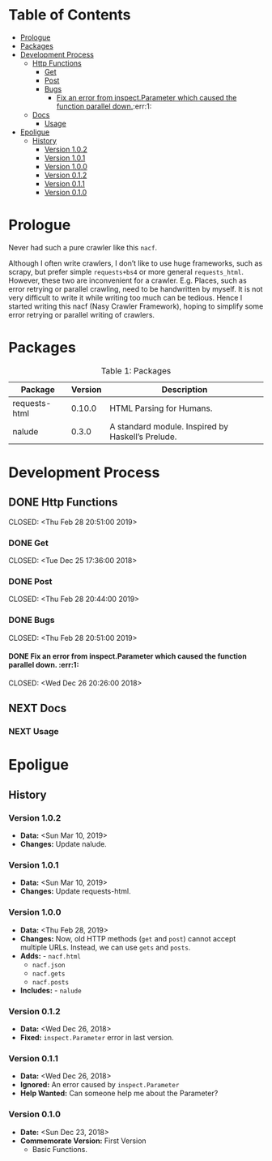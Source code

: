# Table of Contents

-   [Prologue](#org0e50bf5)
-   [Packages](#org8d83637)
-   [Development Process](#org3c2b122)
    -   [Http Functions](#org65f19c4)
        -   [Get](#orgc37419a)
        -   [Post](#orgbddf88e)
        -   [Bugs](#org9d69720)
            -   [Fix an error from inspect.Parameter which caused the function parallel down.](#org91e1850):err:1:
    -   [Docs](#org878a65f)
        -   [Usage](#orgd655d3f)
-   [Epoligue](#org3ee3f8d)
    -   [History](#orge615d48)
        -   [Version 1.0.2](#org556c914)
        -   [Version 1.0.1](#orga986377)
        -   [Version 1.0.0](#org09b91fe)
        -   [Version 0.1.2](#org7b65082)
        -   [Version 0.1.1](#org4cdc978)
        -   [Version 0.1.0](#org8e20622)



<a id="org0e50bf5"></a>

# Prologue

Never had such a pure crawler like this `nacf`.

Although I often write crawlers, I don&rsquo;t like to use huge frameworks, such as scrapy, but prefer
simple `requests+bs4` or more general `requests_html`.  However, these two are inconvenient for a
crawler.  E.g. Places, such as error retrying or parallel crawling, need to be handwritten by
myself.  It is not very difficult to write it while writing too much can be tedious.  Hence I
started writing this nacf (Nasy Crawler Framework), hoping to simplify some error retrying or
parallel writing of crawlers.


<a id="org8d83637"></a>

# Packages

<table>
<caption class="t-above"><span class="table-number">Table 1:</span> Packages</caption>

<colgroup>
<col  class="org-left">

<col  class="org-right">

<col  class="org-left">
</colgroup>
<thead>
<tr>
<th scope="col" class="org-left">Package</th>
<th scope="col" class="org-right">Version</th>
<th scope="col" class="org-left">Description</th>
</tr>
</thead>

<tbody>
<tr>
<td class="org-left">requests-html</td>
<td class="org-right">0.10.0</td>
<td class="org-left">HTML Parsing for Humans.</td>
</tr>


<tr>
<td class="org-left">nalude</td>
<td class="org-right">0.3.0</td>
<td class="org-left">A standard module.  Inspired by Haskell&rsquo;s Prelude.</td>
</tr>
</tbody>
</table>


<a id="org3c2b122"></a>

# Development Process


<a id="org65f19c4"></a>

## DONE Http Functions

<p><span class="timestamp-wrapper"><span class="timestamp-kwd">CLOSED:</span> <span class="timestamp">&lt;Thu Feb 28 20:51:00 2019&gt;</span></span></p>


<a id="orgc37419a"></a>

### DONE Get

<p><span class="timestamp-wrapper"><span class="timestamp-kwd">CLOSED:</span> <span class="timestamp">&lt;Tue Dec 25 17:36:00 2018&gt;</span></span></p>


<a id="orgbddf88e"></a>

### DONE Post

<p><span class="timestamp-wrapper"><span class="timestamp-kwd">CLOSED:</span> <span class="timestamp">&lt;Thu Feb 28 20:44:00 2019&gt;</span></span></p>


<a id="org9d69720"></a>

### DONE Bugs

<p><span class="timestamp-wrapper"><span class="timestamp-kwd">CLOSED:</span> <span class="timestamp">&lt;Thu Feb 28 20:51:00 2019&gt;</span></span></p>


<a id="org91e1850"></a>

#### DONE Fix an error from inspect.Parameter which caused the function parallel down.     :err:1:

<p><span class="timestamp-wrapper"><span class="timestamp-kwd">CLOSED:</span> <span class="timestamp">&lt;Wed Dec 26 20:26:00 2018&gt;</span></span></p>


<a id="org878a65f"></a>

## NEXT Docs


<a id="orgd655d3f"></a>

### NEXT Usage


<a id="org3ee3f8d"></a>

# Epoligue


<a id="orge615d48"></a>

## History


<a id="org556c914"></a>

### Version 1.0.2

-   **Data:** <span class="timestamp-wrapper"><span class="timestamp">&lt;Sun Mar 10, 2019&gt;</span></span>
-   **Changes:** Update nalude.


<a id="orga986377"></a>

### Version 1.0.1

-   **Data:** <span class="timestamp-wrapper"><span class="timestamp">&lt;Sun Mar 10, 2019&gt;</span></span>
-   **Changes:** Update requests-html.


<a id="org09b91fe"></a>

### Version 1.0.0

-   **Data:** <span class="timestamp-wrapper"><span class="timestamp">&lt;Thu Feb 28, 2019&gt;</span></span>
-   **Changes:** Now, old HTTP methods (`get` and `post`) cannot accept multiple URLs. Instead, we can use `gets` and `posts`.
-   **Adds:** -   `nacf.html`
    -   `nacf.json`
    -   `nacf.gets`
    -   `nacf.posts`
-   **Includes:** -   `nalude`


<a id="org7b65082"></a>

### Version 0.1.2

-   **Data:** <span class="timestamp-wrapper"><span class="timestamp">&lt;Wed Dec 26, 2018&gt;</span></span>
-   **Fixed:** `inspect.Parameter` error in last version.


<a id="org4cdc978"></a>

### Version 0.1.1

-   **Data:** <span class="timestamp-wrapper"><span class="timestamp">&lt;Wed Dec 26, 2018&gt;</span></span>
-   **Ignored:** An error caused by `inspect.Parameter`
-   **Help Wanted:** Can someone help me about the Parameter?


<a id="org8e20622"></a>

### Version 0.1.0

-   **Date:** <span class="timestamp-wrapper"><span class="timestamp">&lt;Sun Dec 23, 2018&gt;</span></span>
-   **Commemorate Version:** First Version
    -   Basic Functions.

